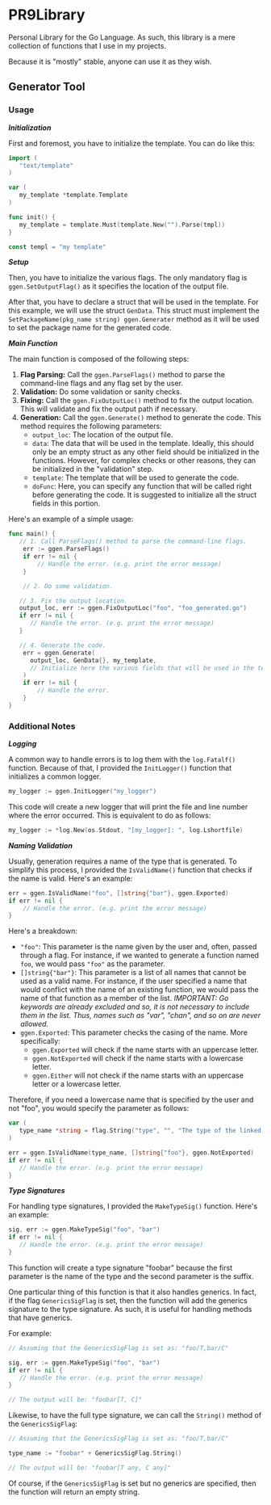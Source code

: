 # PR9Library
Personal Library for the Go Language. As such, this library is a mere collection of functions that I use in my projects.

Because it is "mostly" stable, anyone can use it as they wish.


## Generator Tool

### Usage

***Initialization***

First and foremost, you have to initialize the template. You can do like this:
```go
import (
   "text/template"
)

var (
   my_template *template.Template
)

func init() {
   my_template = template.Must(template.New("").Parse(tmpl))
}

const templ = "my template"
```


***Setup***

Then, you have to initialize the various flags. The only mandatory flag is `ggen.SetOutputFlag()` as it specifies the location of the output file.

After that, you have to declare a struct that will be used in the template. For this example, we will use the struct `GenData`. This struct must implement the `SetPackageName(pkg_name string) ggen.Generater` method as it will be used to set the package name for the generated code.


***Main Function***

The main function is composed of the following steps:
1. **Flag Parsing:** Call the `ggen.ParseFlags()` method to parse the command-line flags and any flag set by the user.
2. **Validation:** Do some validation or sanity checks.
3. **Fixing:** Call the `ggen.FixOutputLoc()` method to fix the output location. This will validate and fix the output path if necessary.
4. **Generation:** Call the `ggen.Generate()` method to generate the code. This method requires the following parameters:
   - `output_loc`: The location of the output file.
   - `data`: The data that will be used in the template. Ideally, this should only be an empty struct as any other field should be initialized in the functions. However, for complex checks or other reasons, they can be initialized in the "validation" step.
   - `template`: The template that will be used to generate the code.
   - `doFunc`: Here, you can specify any function that will be called right before generating the code. It is suggested to initialize all the struct fields in this portion.


Here's an example of a simple usage:
```go
func main() {
   // 1. Call ParseFlags() method to parse the command-line flags.
	err := ggen.ParseFlags()
	if err != nil {
		// Handle the error. (e.g. print the error message)
	}

	// 2. Do some validation.

   // 3. Fix the output location.
   output_loc, err := ggen.FixOutputLoc("foo", "foo_generated.go")
   if err != nil {
      // Handle the error. (e.g. print the error message)
   }

   // 4. Generate the code.
	err = ggen.Generate(
      output_loc, GenData{}, my_template,
      // Initialize here the various fields that will be used in the template.
	)
	if err != nil {
		// Handle the error.
	}
}
```


### Additional Notes

***Logging***

A common way to handle errors is to log them with the `log.Fatalf()` function. Because of that, I provided the `InitLogger()` function that initializes a common logger.

```go
my_logger := ggen.InitLogger("my_logger")
```

This code will create a new logger that will print the file and line number where the error occurred. This is equivalent to do as follows:
```go
my_logger := *log.New(os.Stdout, "[my_logger]: ", log.Lshortfile)
```


***Naming Validation***

Usually, generation requires a name of the type that is generated. To simplify this process, I provided the `IsValidName()` function that checks if the name is valid. Here's an example:
```go
err = ggen.IsValidName("foo", []string{"bar"}, ggen.Exported)
if err != nil {
	// Handle the error. (e.g. print the error message)
}
```

Here's a breakdown:
- `"foo"`: This parameter is the name given by the user and, often, passed through a flag. For instance, if we wanted to generate a function named `foo`, we would pass `"foo"` as the parameter.
- `[]string{"bar"}`: This parameter is a list of all names that cannot be used as a valid name. For instance, if the user specified a name that would conflict with the name of an existing function, we would pass the name of that function as a member of the list. *IMPORTANT: Go keywords are already excluded and so, it is not necessary to include them in the list. Thus, names such as "var", "chan", and so on are never allowed.*
- `ggen.Exported`: This parameter checks the casing of the name. More specifically:
   - `ggen.Exported` will check if the name starts with an uppercase letter.
   - `ggen.NotExported` will check if the name starts with a lowercase letter.
   - `ggen.Either` will not check if the name starts with an uppercase letter or a lowercase letter.

Therefore, if you need a lowercase name that is specified by the user and not "foo", you would specify the parameter as follows:
```go
var (
   type_name *string = flag.String("type", "", "The type of the linked stack.")
)

err = ggen.IsValidName(type_name, []string{"foo"}, ggen.NotExported)
if err != nil {
   // Handle the error. (e.g. print the error message)
}
```


***Type Signatures***

For handling type signatures, I provided the `MakeTypeSig()` function. Here's an example:
```go
sig, err := ggen.MakeTypeSig("foo", "bar")
if err != nil {
   // Handle the error. (e.g. print the error message)
}
```

This function will create a type signature "foobar" because the first parameter is the name of the type and the second parameter is the suffix.

One particular thing of this function is that it also handles generics. In fact, if the flag `GenericsSigFlag` is set, then the function will add the generics signature to the type signature. As such, it is useful for handling methods that have generics.


For example:
```go
// Assuming that the GenericsSigFlag is set as: "foo/T,bar/C"

sig, err := ggen.MakeTypeSig("foo", "bar")
if err != nil {
   // Handle the error. (e.g. print the error message)
}

// The output will be: "foobar[T, C]"
```

Likewise, to have the full type signature, we can call the `String()` method of the `GenericsSigFlag`:
```go
// Assuming that the GenericsSigFlag is set as: "foo/T,bar/C"

type_name := "foobar" + GenericsSigFlag.String()

// The output will be: "foobar[T any, C any]"
```

Of course, if the `GenericsSigFlag` is set but no generics are specified, then the function will return an empty string.